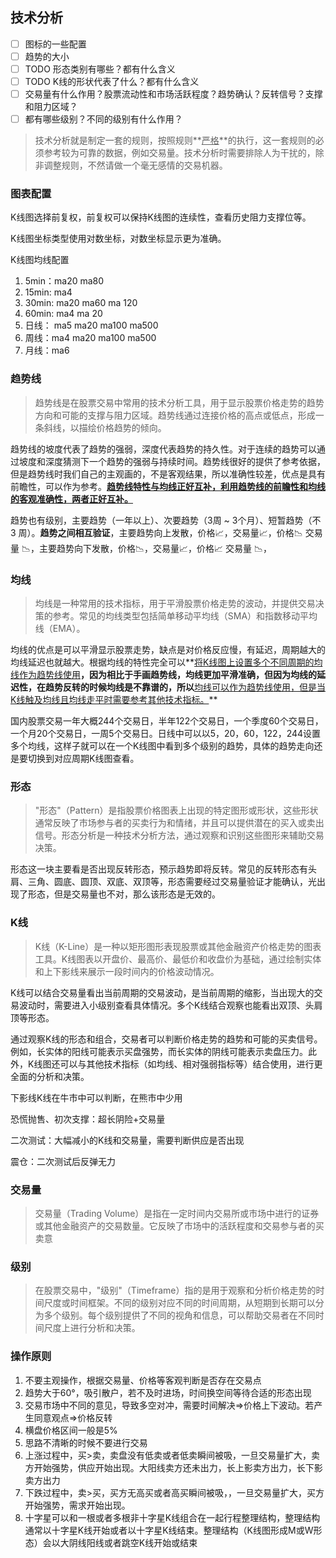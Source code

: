 ## 技术分析

- [ ] 图标的一些配置
- [ ] 趋势的大小
- [ ] TODO 形态类别有哪些？都有什么含义
- [ ] TODO K线的形状代表了什么？都有什么含义
- [ ] 交易量有什么作用？股票流动性和市场活跃程度？趋势确认？反转信号？支撑和阻力区域？
- [ ] 都有哪些级别？不同的级别有什么作用？

> 技术分析就是制定一套的规则，按照规则**<u>严格</u>**的执行，这一套规则的必须参考较为可靠的数据，例如交易量。技术分析时需要排除人为干扰的，除非调整规则，不然请做一个毫无感情的交易机器。

### 图表配置

K线图选择前复权，前复权可以保持K线图的连续性，查看历史阻力支撑位等。

K线图坐标类型使用对数坐标，对数坐标显示更为准确。

K线图均线配置

1. 5min：ma20 ma80
2. 15min: ma4
3. 30min: ma20 ma60 ma 120
4. 60min: ma4 ma 20
5. 日线： ma5 ma20 ma100 ma500
6. 周线：ma4 ma20 ma100 ma500
7. 月线：ma6

### 趋势线

> 趋势线是在股票交易中常用的技术分析工具，用于显示股票价格走势的趋势方向和可能的支撑与阻力区域。趋势线通过连接价格的高点或低点，形成一条斜线，以描绘价格趋势的倾向。

趋势线的坡度代表了趋势的强弱，深度代表趋势的持久性。对于连续的趋势可以通过坡度和深度猜测下一个趋势的强弱与持续时间。趋势线很好的提供了参考依据，但是趋势线时我们自己的主观画的，不是客观结果，所以准确性较差，优点是具有前瞻性，可以作为参考。<u>**趋势线特性与均线正好互补，利用趋势线的前瞻性和均线的客观准确性，两者正好互补。**</u>

趋势也有级别，主要趋势（一年以上）、次要趋势（3周 ~ 3个月）、短暂趋势（不  3 周）。**趋势之间相互验证**，主要趋势向上发散，价格📈，交易量📈，价格📉 交易量 📉，主要趋势向下发散，价格📉，交易量📈，价格📈 交易量 📉，

### 均线

> 均线是一种常用的技术指标，用于平滑股票价格走势的波动，并提供交易决策的参考。常见的均线类型包括简单移动平均线（SMA）和指数移动平均线（EMA）。

均线的优点是可以平滑显示股票走势，缺点是对价格反应慢，有延迟，周期越大的均线延迟也就越大。根据均线的特性完全可以**<u>将K线图上设置多个不同周期的均线作为趋势线使用</u>**，因为相比于手画趋势线，均线更加平滑准确，但因为均线的延迟性，在趋势反转的时候均线是不靠谱的，所以**<u>均线可以作为趋势线使用，但是当K线触及均线且均线走平时需要参考其他技术指标。</u>**

国内股票交易一年大概244个交易日，半年122个交易日，一个季度60个交易日，一个月20个交易日，一周5个交易日。日线中可以以5，20，60，122，244设置多个均线，这样子就可以在一个K线图中看到多个级别的趋势，具体的趋势走向还是要切换到对应周期K线图查看。

### 形态

> "形态"（Pattern）是指股票价格图表上出现的特定图形或形状，这些形状通常反映了市场参与者的买卖行为和情绪，并且可以提供潜在的买入或卖出信号。形态分析是一种技术分析方法，通过观察和识别这些图形来辅助交易决策。

形态这一块主要看是否出现反转形态，预示趋势即将反转。常见的反转形态有头肩、三角、圆底、圆顶、双底、双顶等，形态需要经过交易量验证才能确认，光出现了形态，但是交易量也不对，那么该形态是无效的。

### K线

> K线（K-Line）是一种以矩形图形表现股票或其他金融资产价格走势的图表工具。K线图表以开盘价、最高价、最低价和收盘价为基础，通过绘制实体和上下影线来展示一段时间内的价格波动情况。

K线可以结合交易量看出当前周期的交易波动，是当前周期的缩影，当出现大的交易波动时，需要进入小级别查看具体情况。多个K线结合观察也能看出双顶、头肩顶等形态。

通过观察K线的形态和组合，交易者可以判断价格走势的趋势和可能的买卖信号。例如，长实体的阳线可能表示买盘强势，而长实体的阴线可能表示卖盘压力。此外，K线图还可以与其他技术指标（如均线、相对强弱指标等）结合使用，进行更全面的分析和决策。

下影线K线在牛市中可以判断，在熊市中少用

恐慌抛售、初次支撑：超长阴险+交易量

二次测试：大幅减小的K线和交易量，需要判断供应是否出现

震仓：二次测试后反弹无力

### 交易量

> 交易量（Trading Volume）是指在一定时间内交易所或市场中进行的证券或其他金融资产的交易数量。它反映了市场中的活跃程度和交易参与者的买卖意

### 级别

> 在股票交易中，"级别"（Timeframe）指的是用于观察和分析价格走势的时间尺度或时间框架。不同的级别对应不同的时间周期，从短期到长期可以分为多个级别。每个级别提供了不同的视角和信息，可以帮助交易者在不同时间尺度上进行分析和决策。

### 操作原则

1. 不要主观操作，根据交易量、价格等客观判断是否存在交易点
2. 趋势大于60°，吸引散户，若不及时进场，时间换空间等待合适的形态出现
3. 交易市场中不同的意见，导致多空对冲，需要时间解决=>价格上下波动。若产生同意观点=>价格反转
4. 横盘价格区间一般是5%
5. 思路不清晰的时候不要进行交易
6. 上涨过程中，买>卖，卖盘没有低卖或者低卖瞬间被吸，一旦交易量扩大，卖方开始强势，供应开始出现。大阳线卖方还未出力，长上影卖方出力，长下影卖方出力
7. 下跌过程中，卖>买，买方无高买或者高买瞬间被吸，，一旦交易量扩大，买方开始强势，需求开始出现。
8. 十字星可以和一根或者多根非十字星K线组合在一起行程整理结构，整理结构通常以十字星K线开始或者以十字星K线结束。整理结构（K线图形成M或W形态）会以大阴线阳线或者跳空K线开始或结束
